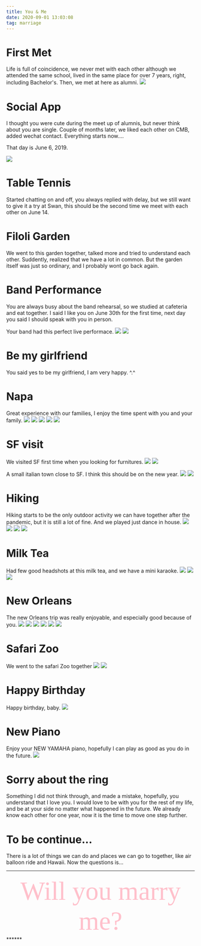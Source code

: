 ```yaml
---
title: You & Me
date: 2020-09-01 13:03:08
tag: marriage
---
```

# First Met
Life is full of coincidence, we never met with each other although we attended the same school, lived in the same place for over 7 years, right, including Bachelor\'s. Then, we met at here as alumni.
![](/uploads/drexel.jpg)

# Social App
I thought you were cute during the meet up of alumnis, but never think about you are single. Couple of months later, we liked each other on CMB, added wechat contact. Everything starts now....

That day is June 6, 2019.

![](/uploads/wechat.jpg)

# Table Tennis
Started chatting on and off, you always replied with delay, but we still want to give it a try at Swan, this should be the second time we meet with each other on June 14.

# Filoli Garden
We went to this garden together, talked more and tried to understand each other.
Suddently, realized that we have a lot in common. But the garden itself was just so ordinary, and I probably wont go back again.

# Band Performance
You are always busy about the band rehearsal, so we studied at cafeteria and eat together. I said I like you on June 30th for the first time, next day you said I should speak with you in person.

Your band had this perfect live performace.
![](/uploads/onstage.jpg)
![](/uploads/band.jpg)

# Be my girlfriend
You said yes to be my girlfriend, I am very happy. ^.^

# Napa
Great experience with our families, I enjoy the time spent with you and your family.
![](/uploads/castle.jpg)
![](/uploads/castleall2.jpg)
![](/uploads/caffe.jpg)
![](/uploads/caffe2.jpg)
![](/uploads/crock.jpg)

# SF visit
We visited SF first time when you looking for furnitures.
![](/uploads/sfstreet.jpg)
![](/uploads/street.jpg)

A small italian town close to SF. I think this should be on the new year.
![](/uploads/seafunny.jpg)
![](/uploads/seaside.jpg)

# Hiking
Hiking starts to be the only outdoor activity we can have together after the pandemic, but it is still a lot of fine. And we played just dance in house.
![](/uploads/hiking.jpg)
![](/uploads/hiking2.jpg)
![](/uploads/hiking3.jpg)
![](/uploads/tree.jpg)

# Milk Tea
Had few good headshots at this milk tea, and we have a mini karaoke.
![](/uploads/milktea.jpg)
![](/uploads/milkteawing.jpg)
![](/uploads/milkteayou.jpg)

# New Orleans
The new Orleans trip was really enjoyable, and especially good because of you.
![](/uploads/portraite.jpg)
![](/uploads/neworlean.jpg)
![](/uploads/neworlean2.jpg)
![](/uploads/bridge.jpg)
![](/uploads/heads.jpg)
![](/uploads/crock.jpg)

# Safari Zoo
We went to the safari Zoo together
![](/uploads/zoo.jpg)
![](/uploads/zooall.jpg)

# Happy Birthday
Happy birthday, baby.
![](/uploads/birthday.jpg)

# New Piano
Enjoy your NEW YAMAHA piano, hopefully I can play as good as you do in the future.
![](/uploads/piano.jpg)

# Sorry about the ring
Something I did not think through, and made a mistake, hopefully, you understand that I love you.
I would love to be with you for the rest of my life, and be at your side no matter what happened in the future.
We already know each other for one year, now it is the time to move one step further.

# To be continue...
There is a lot of things we can do and places we can go to together, like air balloon ride and Hawaii.
Now the questions is...
******
<center><span style="font-family:tradegothic; bold:true; font-size:5em; color:pink;">Will you marry me?</span></center>
******
